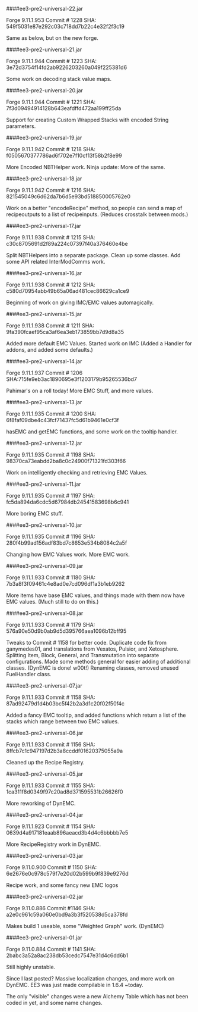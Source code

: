 ####ee3-pre2-universal-22.jar

Forge 9.11.1.953
Commit # 1228
SHA: 549f5031e87e292c03c718dd7b22c4e32f2f3c19

Same as below, but on the new forge.

####ee3-pre2-universal-21.jar

Forge 9.11.1.944
Commit # 1223
SHA: 3e72d3754f14fd2ab9226203260a049f225381d6

Some work on decoding stack value maps.

####ee3-pre2-universal-20.jar

Forge 9.11.1.944
Commit # 1221
SHA: 7f3d09494914128b643eafdffd472aa199ff25da

Support for creating Custom Wrapped Stacks with encoded String parameters.

####ee3-pre2-universal-19.jar

Forge 9.11.1.942
Commit # 1218
SHA: f0505670377786ad6f702e7f10cf13f58b2f8e99

More Encoded NBTHelper work. Ninja update: More of the same.

####ee3-pre2-universal-18.jar

Forge 9.11.1.942
Commit # 1216
SHA: 821545049c6d62da7b6d5e93bd518850005762e0

Work on a better "encodeRecipe" method, so people can send a map of recipeoutputs to a list of recipeinputs.
(Reduces crosstalk between mods.)

####ee3-pre2-universal-17.jar

Forge 9.11.1.938
Commit # 1215
SHA: c30c8705691d2f89a224c07397f40a376460e4be

Split NBTHelpers into a separate package. Clean up some classes.
Add some API related InterModComms work.

####ee3-pre2-universal-16.jar

Forge 9.11.1.938
Commit # 1212
SHA: c580d70954abb49b65a06ad481cec86629ca1ce9

Beginning of work on giving IMC/EMC values automagically.

####ee3-pre2-universal-15.jar

Forge 9.11.1.938
Commit # 1211
SHA: 9fa390fcaef95ca3af6ea3eb173859bb7d9d8a35

Added more default EMC Values.
Started work on IMC (Added a Handler for addons, and added some defaults.)

####ee3-pre2-universal-14.jar

Forge 9.11.1.937
Commit # 1206
SHA:715fe9eb3ac1890695e3f1203179b95265536bd7 

Pahimar's on a roll today! More EMC Stuff, and more values.

####ee3-pre2-universal-13.jar

Forge 9.11.1.935
Commit # 1200
SHA: 6f8faf09dbe4c43fcf71437fc5d61b9461e0cf3f

hasEMC and getEMC functions, and some work on the tooltip handler.

####ee3-pre2-universal-12.jar

Forge 9.11.1.935
Commit # 1198
SHA: 98370ca73eabdd2ba8c0c24900f71321fd303f66

Work on intelligently checking and retrieving EMC Values.

####ee3-pre2-universal-11.jar

Forge 9.11.1.935
Commit # 1197
SHA: fc5da894da6cdc5d67984db24541583698b6c941

More boring EMC stuff.

####ee3-pre2-universal-10.jar

Forge 9.11.1.935
Commit # 1196
SHA: 280f4b99ad156adf83bd7c8653e534b8084c2a5f

Changing how EMC Values work. More EMC work.

####ee3-pre2-universal-09.jar

Forge 9.11.1.933
Commit # 1180
SHA: 7b3a8f3f09461c4e8ad0e7cd096df1a3b1eb9262

More items have base EMC values, and things made with them now have EMC values.  (Much still to do on this.)

####ee3-pre2-universal-08.jar

Forge 9.11.1.933
Commit # 1179
SHA: 576a90e50d9b0ab9d5d395766aea1096b12bff95

Tweaks to Commit # 1158 for better code. Duplicate code fix from ganymedes01, and translations from Vexatos, Pulsior, and Xetosphere. Splitting Item, Block, General, and Transmutation into separate configurations. Made some methods general for easier adding of additional classes.
(DynEMC is done! w00t!) Renaming classes, removed unused FuelHandler class.

####ee3-pre2-universal-07.jar

Forge 9.11.1.933
Commit # 1158
SHA: 87ad92479d1d4b03bc5f42b2a3d1c20f02f50f4c

Added a fancy EMC tooltip, and added functions which return a list of the stacks which range between two EMC values.

####ee3-pre2-universal-06.jar

Forge 9.11.1.933
Commit # 1156
SHA: 8ffcb7c1c947197d2b3a8ccddf01620375055a9a

Cleaned up the Recipe Registry.

####ee3-pre2-universal-05.jar

Forge 9.11.1.933
Commit # 1155
SHA: 1ca311f8d0349f97c20ad8d371595531b26626f0

More reworking of DynEMC.

####ee3-pre2-universal-04.jar

Forge 9.11.1.923
Commit # 1154
SHA: 0639d4a917181eaab896aeacd3b4d4c6bbbbb7e5

More RecipeRegistry work in DynEMC.

####ee3-pre2-universal-03.jar

Forge 9.11.0.900
Commit # 1150
SHA: 6e2676e0c978c579f7e20d02b599b9f839e9276d

Recipe work, and some fancy new EMC logos

####ee3-pre2-universal-02.jar

Forge 9.11.0.886
Commit #1146
SHA: a2e0c961c59a060e0bd9a3b3f520538d5ca378fd

Makes build 1 useable, some "Weighted Graph" work. (DynEMC)

####ee3-pre2-universal-01.jar

Forge 9.11.0.884
Commit # 1141
SHA: 2babc3a52a8ac238db53cedc7547e31d4c6dd6b1

Still highly unstable.

Since I last posted?  Massive localization changes, and more work on DynEMC.  EE3 was just made compilable in 1.6.4 ~today.

The only "visible" changes were a new Alchemy Table which has not been coded in yet, and some name changes.
